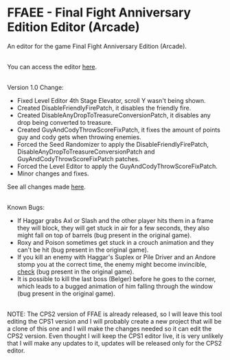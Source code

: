 # FFAEE - Final Fight Anniversary Edition Editor (Arcade)
An editor for the game Final Fight Anniversary Edition (Arcade).
<br/><br/>

You can access the editor [here](https://gamehackfan.github.io/ffaee/).
<br/><br/>

Version 1.0 Change:
- Fixed Level Editor 4th Stage Elevator, scroll Y wasn't being shown.
- Created DisableFriendlyFirePatch, it disables the friendly fire.
- Created DisableAnyDropToTreasureConversionPatch, it disables any drop being converted to treasure.
- Created GuyAndCodyThrowScoreFixPatch, it fixes the amount of points guy and cody gets when throwing enemies.
- Forced the Seed Randomizer to apply the DisableFriendlyFirePatch, DisableAnyDropToTreasureConversionPatch and GuyAndCodyThrowScoreFixPatch patches.
- Forced the Level Editor to apply the GuyAndCodyThrowScoreFixPatch.
- Minor changes and fixes.

See all changes made [here](https://github.com/GameHackFan/ffaee/blob/main/changelog).
<br/><br/>

Known Bugs:
- If Haggar grabs Axl or Slash and the other player hits them in a frame they will block, they will get stuck in air for a few seconds, they also might fall on top of barrels (bug present in the original game).
- Roxy and Poison sometimes get stuck in a crouch animation and they can't be hit (bug present in the original game).
- If you kill an enemy with Haggar's Suplex or Pile Driver and an Andore stomp you at the correct time, the enemy might become invincible, [check](https://rumble.com/v2zsg4a-roxy-poison-immortal-bug.html) (bug present in the original game).
- It is possible to kill the last boss (Belger) before he goes to the corner, which leads to a bugged animation of him falling through the window (bug present in the original game).
<br/><br/>

NOTE: The CPS2 version of FFAE is already released, so I will leave this tool editing the CPS1 version and I will probably create a new project that will be a clone of this one and I will make the changes needed so it can edit the CPS2 version. Even thought I will keep the CPS1 editor live, it is very unlikely that I will make any updates to it, updates will be released only for the CPS2 editor.